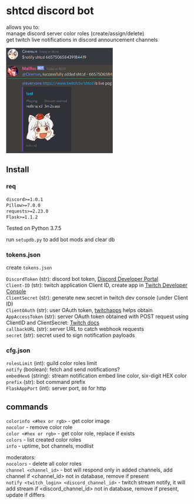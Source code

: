 # shtcd discord bot

allows you to:  
manage discord server color roles (create/assign/delete)  
get twitch live notifications in discord announcement channels  

![image2](image2.png)

## Install

### req

    discord>=1.0.1  
    Pillow>=7.0.0  
    requests>=2.23.0  
    Flask>=1.1.2  

Tested on Python 3.7.5

run `setupdb.py` to add bot mods and clear db  

### tokens.json

create `tokens.json`  

`DiscordToken` (str): discord bot token, [Discord Developer Portal](https://discord.com/developers)  
`Client-ID` (str): twitch application Client ID, create app in [Twitch Developer Console](https://dev.twitch.tv/console/apps)  
`ClientSecret` (str): generate new secret in twitch dev console (under Client ID)  
`ClientOAuth` (str): user OAuth token, [twitchapps](https://twitchapps.com/tokengen/) helps obtain  
`AppAccessToken` (str): server OAuth token obtained with POST request using ClientID and ClientSecret: [Twitch docs](https://dev.twitch.tv/docs/authentication/getting-tokens-oauth#oauth-client-credentials-flow)  
`callbackURL` (str): server URL to catch webhook requests  
`secret` (str): secret used to sign notification payloads  

### cfg.json

`rolesLimit` (int): guild color roles limit  
`notify` (boolean): fetch and send notifications?  
`embedHex6` (string): stream notification embed line color, six-digit HEX color  
`prefix` (str): bot command prefix  
`FlaskAppPort` (int): server port, `80` for http  

## commands

`colorinfo <#hex or rgb>` - get color image  
`nocolor` - remove color role  
`color <#hex or rgb>` - get color role, replace if exists  
`colors` - list created color roles  
`info` - uptime, bot channels, modlist  

moderators:  
`nocolors` - delete all color roles  
`channel <channel_id>` - bot will respond only in added channels, add channel if <channel_id> not in database, remove if present  
`notify <twitch_login> <discord_channel_id>` - twitch stream notify, it will add stream if <discord_channel_id> not in database, remove if present, update if differs  
